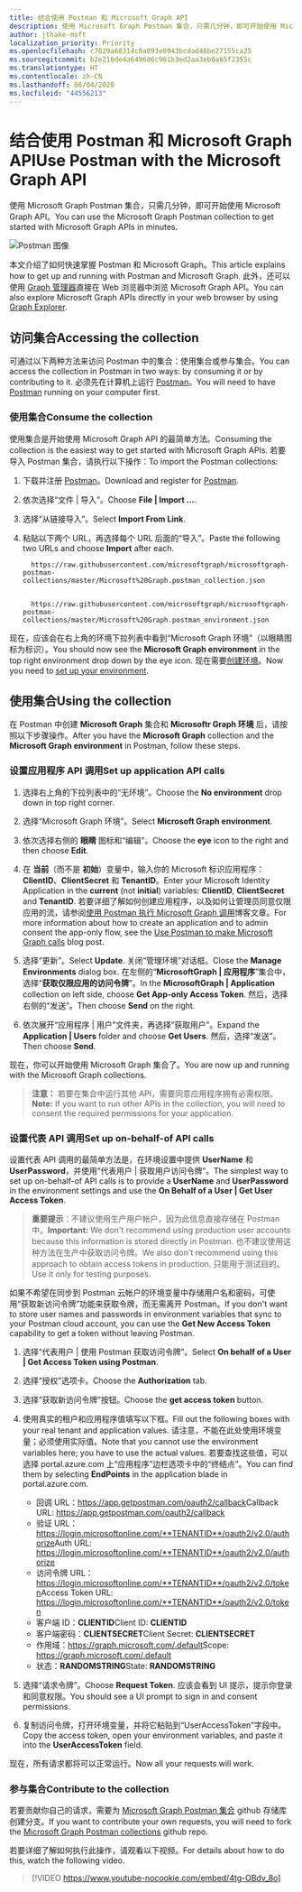 ```yaml
---
title: 结合使用 Postman 和 Microsoft Graph API
description: 使用 Microsoft Graph Postman 集合，只需几分钟，即可开始使用 Microsoft Graph API。
author: jthake-msft
localization_priority: Priority
ms.openlocfilehash: c7029a68314c0a093e0943bcdad46be27155ca25
ms.sourcegitcommit: b2e216de4a649606c961b3ed2aa3eb8a65f2355c
ms.translationtype: HT
ms.contentlocale: zh-CN
ms.lasthandoff: 06/04/2020
ms.locfileid: "44556213"
---
```

# <a name="use-postman-with-the-microsoft-graph-api"></a><span data-ttu-id="193e0-103">结合使用 Postman 和 Microsoft Graph API</span><span class="sxs-lookup"><span data-stu-id="193e0-103">Use Postman with the Microsoft Graph API</span></span>

<span data-ttu-id="193e0-104">使用 Microsoft Graph Postman 集合，只需几分钟，即可开始使用 Microsoft Graph API。</span><span class="sxs-lookup"><span data-stu-id="193e0-104">You can use the Microsoft Graph Postman collection to get started with Microsoft Graph APIs in minutes.</span></span>

![Postman 图像](https://github.com/microsoftgraph/microsoftgraph-postman-collections/blob/master/images/postman.png?raw=true)

<span data-ttu-id="193e0-106">本文介绍了如何快速掌握 Postman 和 Microsoft Graph。</span><span class="sxs-lookup"><span data-stu-id="193e0-106">This article explains how to get up and running with Postman and Microsoft Graph.</span></span> <span data-ttu-id="193e0-107">此外，还可以使用 [Graph 管理器](https://developer.microsoft.com/graph/graph-explorer)直接在 Web 浏览器中浏览 Microsoft Graph API。</span><span class="sxs-lookup"><span data-stu-id="193e0-107">You can also explore Microsoft Graph APIs directly in your web browser by using [Graph Explorer](https://developer.microsoft.com/graph/graph-explorer).</span></span>

## <a name="accessing-the-collection"></a><span data-ttu-id="193e0-108">访问集合</span><span class="sxs-lookup"><span data-stu-id="193e0-108">Accessing the collection</span></span>
<span data-ttu-id="193e0-109">可通过以下两种方法来访问 Postman 中的集合：使用集合或参与集合。</span><span class="sxs-lookup"><span data-stu-id="193e0-109">You can access the collection in Postman in two ways: by consuming it or by contributing to it.</span></span> <span data-ttu-id="193e0-110">必须先在计算机上运行 [Postman](https://www.getpostman.com/)。</span><span class="sxs-lookup"><span data-stu-id="193e0-110">You will need to have [Postman](https://www.getpostman.com/) running on your computer first.</span></span>

### <a name="consume-the-collection"></a><span data-ttu-id="193e0-111">使用集合</span><span class="sxs-lookup"><span data-stu-id="193e0-111">Consume the collection</span></span>
<span data-ttu-id="193e0-112">使用集合是开始使用 Microsoft Graph API 的最简单方法。</span><span class="sxs-lookup"><span data-stu-id="193e0-112">Consuming the collection is the easiest way to get started with Microsoft Graph APIs.</span></span> <span data-ttu-id="193e0-113">若要导入 Postman 集合，请执行以下操作：</span><span class="sxs-lookup"><span data-stu-id="193e0-113">To import the Postman collections:</span></span>

1. <span data-ttu-id="193e0-114">下载并注册 [Postman](https://www.getpostman.com/)。</span><span class="sxs-lookup"><span data-stu-id="193e0-114">Download and register for [Postman](https://www.getpostman.com/).</span></span>
2. <span data-ttu-id="193e0-115">依次选择“文件 | 导入”。</span><span class="sxs-lookup"><span data-stu-id="193e0-115">Choose **File | Import ...**.</span></span>
3. <span data-ttu-id="193e0-116">选择“从链接导入”。</span><span class="sxs-lookup"><span data-stu-id="193e0-116">Select **Import From Link**.</span></span>
4. <span data-ttu-id="193e0-117">粘贴以下两个 URL，再选择每个 URL 后面的“导入”。</span><span class="sxs-lookup"><span data-stu-id="193e0-117">Paste the following two URLs and choose **Import** after each.</span></span>

    ```
      https://raw.githubusercontent.com/microsoftgraph/microsoftgraph-postman-collections/master/Microsoft%20Graph.postman_collection.json
      
    ```
    ```
      https://raw.githubusercontent.com/microsoftgraph/microsoftgraph-postman-collections/master/Microsoft%20Graph.postman_environment.json

    ```

<span data-ttu-id="193e0-118">现在，应该会在右上角的环境下拉列表中看到“Microsoft Graph 环境”（以眼睛图标为标识）。</span><span class="sxs-lookup"><span data-stu-id="193e0-118">You should now see the **Microsoft Graph environment** in the top right environment drop down by the eye icon.</span></span> <span data-ttu-id="193e0-119">现在需要[创建环境](#using-the-collection)。</span><span class="sxs-lookup"><span data-stu-id="193e0-119">Now you need to  [set up your environment](#using-the-collection).</span></span>

## <a name="using-the-collection"></a><span data-ttu-id="193e0-120">使用集合</span><span class="sxs-lookup"><span data-stu-id="193e0-120">Using the collection</span></span>
<span data-ttu-id="193e0-121">在 Postman 中创建 **Microsoft Graph** 集合和 **Microsoftr Graph 环境** 后，请按照以下步骤操作。</span><span class="sxs-lookup"><span data-stu-id="193e0-121">After you have the **Microsoft Graph** collection and the **Microsoft Graph environment** in Postman, follow these steps.</span></span>

### <a name="set-up-application-api-calls"></a><span data-ttu-id="193e0-122">设置应用程序 API 调用</span><span class="sxs-lookup"><span data-stu-id="193e0-122">Set up application API calls</span></span>

1. <span data-ttu-id="193e0-123">选择右上角的下拉列表中的“无环境”。</span><span class="sxs-lookup"><span data-stu-id="193e0-123">Choose the **No environment** drop down in top right corner.</span></span>
2. <span data-ttu-id="193e0-124">选择“Microsoft Graph 环境”。</span><span class="sxs-lookup"><span data-stu-id="193e0-124">Select **Microsoft Graph environment**.</span></span>
3. <span data-ttu-id="193e0-125">依次选择右侧的 **眼睛** 图标和“编辑”。</span><span class="sxs-lookup"><span data-stu-id="193e0-125">Choose the **eye** icon to the right and then choose **Edit**.</span></span>
4. <span data-ttu-id="193e0-126">在 **当前**（而不是 **初始**）变量中，输入你的 Microsoft 标识应用程序：**ClientID**、**ClientSecret** 和 **TenantID**。</span><span class="sxs-lookup"><span data-stu-id="193e0-126">Enter your Microsoft Identity Application in the **current** (not **initial**) variables: **ClientID**, **ClientSecret** and **TenantID**.</span></span> 
 <span data-ttu-id="193e0-127">若要详细了解如何创建应用程序，以及如何让管理员同意仅限应用的流，请参阅[使用 Postman 执行 Microsoft Graph 调用](https://developer.microsoft.com/zh-CN/graph/blogs/30daysmsgraph-day-13-postman-to-make-microsoft-graph-calls/)博客文章。</span><span class="sxs-lookup"><span data-stu-id="193e0-127">For more information about how to create an application and to admin consent the app-only flow, see the [Use Postman to make Microsoft Graph calls](https://developer.microsoft.com/zh-CN/graph/blogs/30daysmsgraph-day-13-postman-to-make-microsoft-graph-calls/) blog post.</span></span>

5. <span data-ttu-id="193e0-128">选择“更新”。</span><span class="sxs-lookup"><span data-stu-id="193e0-128">Select **Update**.</span></span> <span data-ttu-id="193e0-129">关闭“管理环境”对话框。</span><span class="sxs-lookup"><span data-stu-id="193e0-129">Close the **Manage Environments** dialog box.</span></span> <span data-ttu-id="193e0-130">在左侧的“**MicrosoftGraph | 应用程序**”集合中，选择“**获取仅限应用的访问令牌**”。</span><span class="sxs-lookup"><span data-stu-id="193e0-130">In the **MicrosoftGraph | Application** collection on left side, choose **Get App-only Access Token**.</span></span> <span data-ttu-id="193e0-131">然后，选择右侧的“发送”。</span><span class="sxs-lookup"><span data-stu-id="193e0-131">Then choose **Send** on the right.</span></span>
6. <span data-ttu-id="193e0-132">依次展开“应用程序 | 用户”文件夹，再选择“获取用户”。</span><span class="sxs-lookup"><span data-stu-id="193e0-132">Expand the **Application | Users** folder and choose **Get Users**.</span></span> <span data-ttu-id="193e0-133">然后，选择“发送”。</span><span class="sxs-lookup"><span data-stu-id="193e0-133">Then choose **Send**.</span></span>

<span data-ttu-id="193e0-134">现在，你可以开始使用 Microsoft Graph 集合了。</span><span class="sxs-lookup"><span data-stu-id="193e0-134">You are now up and running with the Microsoft Graph collections.</span></span>

><span data-ttu-id="193e0-135">**注意：** 若要在集合中运行其他 API，需要同意应用程序拥有必需权限。</span><span class="sxs-lookup"><span data-stu-id="193e0-135">**Note:** If you want to run other APIs in the collection, you will need to consent the required permissions for your application.</span></span>

### <a name="set-up-on-behalf-of-api-calls"></a><span data-ttu-id="193e0-136">设置代表 API 调用</span><span class="sxs-lookup"><span data-stu-id="193e0-136">Set up on-behalf-of API calls</span></span>
<span data-ttu-id="193e0-137">设置代表 API 调用的最简单方法是，在环境设置中提供 **UserName** 和 **UserPassword**，并使用“代表用户 | 获取用户访问令牌”。</span><span class="sxs-lookup"><span data-stu-id="193e0-137">The simplest way to set up on-behalf-of API calls is to provide a **UserName** and **UserPassword** in the environment settings and use the **On Behalf of a User | Get User Access Token**.</span></span> 

><span data-ttu-id="193e0-138">**重要提示**：不建议使用生产用户帐户，因为此信息直接存储在 Postman 中。</span><span class="sxs-lookup"><span data-stu-id="193e0-138">**Important:** We don't recommend using production user accounts because this information is stored directly in Postman.</span></span> <span data-ttu-id="193e0-139">也不建议使用这种方法在生产中获取访问令牌。</span><span class="sxs-lookup"><span data-stu-id="193e0-139">We also don't  recommend using this approach to obtain access tokens in production.</span></span> <span data-ttu-id="193e0-140">只能用于测试目的。</span><span class="sxs-lookup"><span data-stu-id="193e0-140">Use it only for testing purposes.</span></span>

<span data-ttu-id="193e0-141">如果不希望在同步到 Postman 云帐户的环境变量中存储用户名和密码，可使用“获取新访问令牌”功能来获取令牌，而无需离开 Postman。</span><span class="sxs-lookup"><span data-stu-id="193e0-141">If you don't want to store user names and passwords in environment variables that sync to your Postman cloud account, you can use the  **Get New Access Token** capability to get a token without leaving Postman.</span></span>

1. <span data-ttu-id="193e0-142">选择“代表用户 | 使用 Postman 获取访问令牌”。</span><span class="sxs-lookup"><span data-stu-id="193e0-142">Select **On behalf of a User | Get Access Token using Postman**.</span></span>
2. <span data-ttu-id="193e0-143">选择“授权”选项卡。</span><span class="sxs-lookup"><span data-stu-id="193e0-143">Choose the **Authorization** tab.</span></span>
3. <span data-ttu-id="193e0-144">选择“获取新访问令牌”按钮。</span><span class="sxs-lookup"><span data-stu-id="193e0-144">Choose the **get access token** button.</span></span>
4. <span data-ttu-id="193e0-145">使用真实的租户和应用程序值填写以下框。</span><span class="sxs-lookup"><span data-stu-id="193e0-145">Fill out the following boxes with your real tenant and application values.</span></span> <span data-ttu-id="193e0-146">请注意，不能在此处使用环境变量；必须使用实际值。</span><span class="sxs-lookup"><span data-stu-id="193e0-146">Note that you cannot use the environment variables here; you have to use the actual values.</span></span> <span data-ttu-id="193e0-147">若要查找这些值，可以选择 portal.azure.com 上“应用程序”边栏选项卡中的“终结点”。</span><span class="sxs-lookup"><span data-stu-id="193e0-147">You can find them by selecting **EndPoints** in the application blade in portal.azure.com.</span></span>

    - <span data-ttu-id="193e0-148">回调 URL：https://app.getpostman.com/oauth2/callback</span><span class="sxs-lookup"><span data-stu-id="193e0-148">Callback URL: https://app.getpostman.com/oauth2/callback</span></span>
    - <span data-ttu-id="193e0-149">验证 URL：https://login.microsoftonline.com/**TENANTID**/oauth2/v2.0/authorize</span><span class="sxs-lookup"><span data-stu-id="193e0-149">Auth URL: https://login.microsoftonline.com/**TENANTID**/oauth2/v2.0/authorize</span></span>
    - <span data-ttu-id="193e0-150">访问令牌 URL：https://login.microsoftonline.com/**TENANTID**/oauth2/v2.0/token</span><span class="sxs-lookup"><span data-stu-id="193e0-150">Access Token URL: https://login.microsoftonline.com/**TENANTID**/oauth2/v2.0/token</span></span>
    - <span data-ttu-id="193e0-151">客户端 ID：**CLIENTID**</span><span class="sxs-lookup"><span data-stu-id="193e0-151">Client ID: **CLIENTID**</span></span>
    - <span data-ttu-id="193e0-152">客户端密码：**CLIENTSECRET**</span><span class="sxs-lookup"><span data-stu-id="193e0-152">Client Secret: **CLIENTSECRET**</span></span>
    - <span data-ttu-id="193e0-153">作用域：https://graph.microsoft.com/.default</span><span class="sxs-lookup"><span data-stu-id="193e0-153">Scope: https://graph.microsoft.com/.default</span></span>
    - <span data-ttu-id="193e0-154">状态：**RANDOMSTRING**</span><span class="sxs-lookup"><span data-stu-id="193e0-154">State: **RANDOMSTRING**</span></span>
 
5. <span data-ttu-id="193e0-155">选择“请求令牌”。</span><span class="sxs-lookup"><span data-stu-id="193e0-155">Choose **Request Token**.</span></span> <span data-ttu-id="193e0-156">应该会看到 UI 提示，提示你登录和同意权限。</span><span class="sxs-lookup"><span data-stu-id="193e0-156">You should see a UI prompt to sign in and consent permissions.</span></span>
6. <span data-ttu-id="193e0-157">复制访问令牌，打开环境变量，并将它粘贴到“UserAccessToken”字段中。</span><span class="sxs-lookup"><span data-stu-id="193e0-157">Copy the access token, open your environment variables, and paste it into the **UserAccessToken** field.</span></span>

<span data-ttu-id="193e0-158">现在，所有请求都将可以正常运行。</span><span class="sxs-lookup"><span data-stu-id="193e0-158">Now all your requests will work.</span></span>


### <a name="contribute-to-the-collection"></a><span data-ttu-id="193e0-159">参与集合</span><span class="sxs-lookup"><span data-stu-id="193e0-159">Contribute to the collection</span></span>
<span data-ttu-id="193e0-160">若要贡献你自己的请求，需要为 [Microsoft Graph Postman 集合](https://github.com/microsoftgraph/microsoftgraph-postman-collections) github 存储库创建分支。</span><span class="sxs-lookup"><span data-stu-id="193e0-160">If you want to contribute your own requests, you will need to fork the [Microsoft Graph Postman collections](https://github.com/microsoftgraph/microsoftgraph-postman-collections) github repo.</span></span> 

<span data-ttu-id="193e0-161">若要详细了解如何执行此操作，请观看以下视频。</span><span class="sxs-lookup"><span data-stu-id="193e0-161">For details about how to do this, watch the following video.</span></span>

> [!VIDEO https://www.youtube-nocookie.com/embed/4tg-OBdv_8o]
